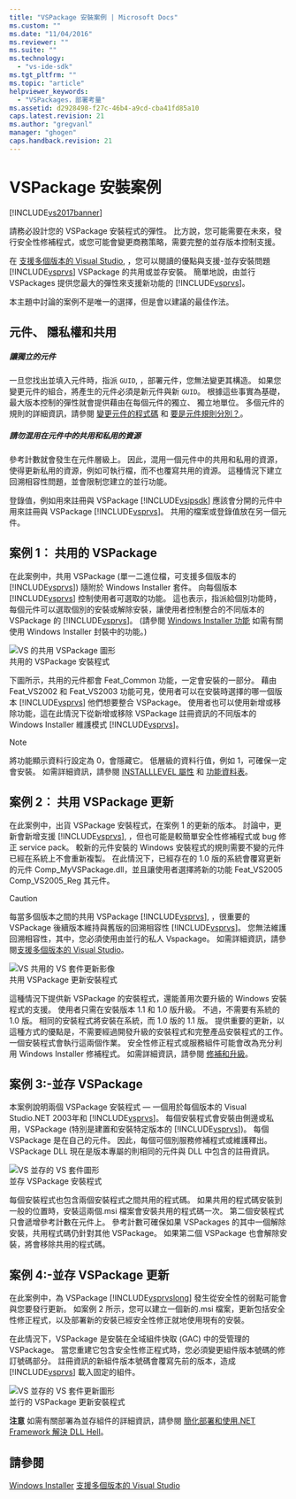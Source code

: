 ```yaml
---
title: "VSPackage 安裝案例 | Microsoft Docs"
ms.custom: ""
ms.date: "11/04/2016"
ms.reviewer: ""
ms.suite: ""
ms.technology: 
  - "vs-ide-sdk"
ms.tgt_pltfrm: ""
ms.topic: "article"
helpviewer_keywords: 
  - "VSPackages，部署考量"
ms.assetid: d2928498-f27c-46b4-a9cd-cba41fd85a10
caps.latest.revision: 21
ms.author: "gregvanl"
manager: "ghogen"
caps.handback.revision: 21
---
```

# VSPackage 安裝案例
[!INCLUDE[vs2017banner](../../code-quality/includes/vs2017banner.md)]

請務必設計您的 VSPackage 安裝程式的彈性。 比方說，您可能需要在未來，發行安全性修補程式，或您可能會變更商務策略，需要完整的並存版本控制支援。  
  
 在 [支援多個版本的 Visual Studio](../../extensibility/supporting-multiple-versions-of-visual-studio.md), ，您可以閱讀的優點與支援\-並存安裝問題 [!INCLUDE[vsprvs](../../code-quality/includes/vsprvs_md.md)] VSPackage 的共用或並存安裝。 簡單地說，由並行 VSPackages 提供您最大的彈性來支援新功能的 [!INCLUDE[vsprvs](../../code-quality/includes/vsprvs_md.md)]。  
  
 本主題中討論的案例不是唯一的選擇，但是會以建議的最佳作法。  
  
## 元件、 隱私權和共用  
  
##### 讓獨立的元件  
 一旦您找出並填入元件時，指派 `GUID`, ，部署元件，您無法變更其構造。 如果您變更元件的組合，將產生的元件必須是新元件與新 `GUID`。 根據這些事實為基礎，最大版本控制的彈性就會提供藉由在每個元件的獨立、 獨立地單位。 多個元件的規則的詳細資訊，請參閱 [變更元件的程式碼](http://msdn.microsoft.com/library/aa367849\(VS.85\).aspx) 和 [要是元件規則分別？](http://msdn.microsoft.com/library/aa372795\(VS.85\).aspx)。  
  
##### 請勿混用在元件中的共用和私用的資源  
 參考計數就會發生在元件層級上。 因此，混用一個元件中的共用和私用的資源，使得更新私用的資源，例如可執行檔，而不也覆寫共用的資源。 這種情況下建立回溯相容性問題，並會限制您建立的並行功能。  
  
 登錄值，例如用來註冊與 VSPackage [!INCLUDE[vsipsdk](../../extensibility/includes/vsipsdk_md.md)] 應該會分開的元件中用來註冊與 VSPackage [!INCLUDE[vsprvs](../../code-quality/includes/vsprvs_md.md)]。 共用的檔案或登錄值放在另一個元件。  
  
## 案例 1︰ 共用的 VSPackage  
 在此案例中，共用 VSPackage \(單一二進位檔，可支援多個版本的 [!INCLUDE[vsprvs](../../code-quality/includes/vsprvs_md.md)]\) 隨附於 Windows Installer 套件。 向每個版本 [!INCLUDE[vsprvs](../../code-quality/includes/vsprvs_md.md)] 控制使用者可選取的功能。 這也表示，指派給個別功能時，每個元件可以選取個別的安裝或解除安裝，讓使用者控制整合的不同版本的 VSPackage 的 [!INCLUDE[vsprvs](../../code-quality/includes/vsprvs_md.md)]。 \(請參閱 [Windows Installer 功能](http://msdn.microsoft.com/library/aa372840\(VS.85\).aspx) 如需有關使用 Windows Installer 封裝中的功能。\)  
  
 ![VS 的共用 VSPackage 圖形](~/extensibility/internals/media/vs_sharedpackage.gif "VS\_SharedPackage")  
共用的 VSPackage 安裝程式  
  
 下圖所示，共用的元件都會 Feat\_Common 功能，一定會安裝的一部分。 藉由 Feat\_VS2002 和 Feat\_VS2003 功能可見，使用者可以在安裝時選擇的哪一個版本 [!INCLUDE[vsprvs](../../code-quality/includes/vsprvs_md.md)] 他們想要整合 VSPackage。 使用者也可以使用新增或移除功能，這在此情況下從新增或移除 VSPackage 註冊資訊的不同版本的 Windows Installer 維護模式 [!INCLUDE[vsprvs](../../code-quality/includes/vsprvs_md.md)]。  
  
> [!NOTE]
>  將功能顯示資料行設定為 0，會隱藏它。 低層級的資料行值，例如 1，可確保一定會安裝。 如需詳細資訊，請參閱 [INSTALLLEVEL 屬性](http://msdn.microsoft.com/library/aa369536\(VS.85\).aspx) 和 [功能資料表](http://msdn.microsoft.com/library/aa368585.aspx)。  
  
## 案例 2︰ 共用 VSPackage 更新  
 在此案例中，出貨 VSPackage 安裝程式，在案例 1 的更新的版本。 討論中，更新會新增支援 [!INCLUDE[vsprvs](../../code-quality/includes/vsprvs_md.md)], ，但也可能是較簡單安全性修補程式或 bug 修正 service pack。 較新的元件安裝的 Windows 安裝程式的規則需要不變的元件已經在系統上不會重新複製。 在此情況下，已經存在的 1.0 版的系統會覆寫更新的元件 Comp\_MyVSPackage.dll，並且讓使用者選擇將新的功能 Feat\_VS2005 Comp\_VS2005\_Reg 其元件。  
  
> [!CAUTION]
>  每當多個版本之間的共用 VSPackage [!INCLUDE[vsprvs](../../code-quality/includes/vsprvs_md.md)], ，很重要的 VSPackage 後續版本維持與舊版的回溯相容性 [!INCLUDE[vsprvs](../../code-quality/includes/vsprvs_md.md)]。 您無法維護回溯相容性，其中，您必須使用由並行的私人 Vspackage。 如需詳細資訊，請參閱[支援多個版本的 Visual Studio](../../extensibility/supporting-multiple-versions-of-visual-studio.md)。  
  
 ![VS 共用的 VS 套件更新影像](~/extensibility/internals/media/vs_sharedpackageupdate.gif "VS\_SharedPackageUpdate")  
共用 VSPackage 更新安裝程式  
  
 這種情況下提供新 VSPackage 的安裝程式，還能善用次要升級的 Windows 安裝程式的支援。 使用者只需在安裝版本 1.1 和 1.0 版升級。 不過，不需要有系統的 1.0 版。 相同的安裝程式將安裝在系統，而 1.0 版的 1.1 版。 提供重要的更新，以這種方式的優點是，不需要經過開發升級的安裝程式和完整產品安裝程式的工作。 一個安裝程式會執行這兩個作業。 安全性修正程式或服務組件可能會改為充分利用 Windows Installer 修補程式。 如需詳細資訊，請參閱 [修補和升級](http://msdn.microsoft.com/library/aa370579\(VS.85\).aspx)。  
  
## 案例 3:\-並存 VSPackage  
 本案例說明兩個 VSPackage 安裝程式 — 一個用於每個版本的 Visual Studio.NET 2003年和 [!INCLUDE[vsprvs](../../code-quality/includes/vsprvs_md.md)]。 每個安裝程式會安裝由側邊或私用，VSPackage \(特別是建置和安裝特定版本的 [!INCLUDE[vsprvs](../../code-quality/includes/vsprvs_md.md)]\)。 每個 VSPackage 是在自己的元件。 因此，每個可個別服務修補程式或維護釋出。 VSPackage DLL 現在是版本專屬的則相同的元件與 DLL 中包含的註冊資訊。  
  
 ![VS 並存的 VS 套件圖形](~/extensibility/internals/media/vs_sbys_package.gif "VS\_SbyS\_Package")  
並存 VSPackage 安裝程式  
  
 每個安裝程式也包含兩個安裝程式之間共用的程式碼。 如果共用的程式碼安裝到一般的位置時，安裝這兩個.msi 檔案會安裝共用的程式碼一次。 第二個安裝程式只會遞增參考計數在元件上。 參考計數可確保如果 VSPackages 的其中一個解除安裝，共用程式碼仍針對其他 VSPackage。 如果第二個 VSPackage 也會解除安裝，將會移除共用的程式碼。  
  
## 案例 4:\-並存 VSPackage 更新  
 在此案例中，為 VSPackage [!INCLUDE[vsprvslong](../../code-quality/includes/vsprvslong_md.md)] 發生從安全性的弱點可能會與您要發行更新。 如案例 2 所示，您可以建立一個新的.msi 檔案，更新包括安全性修正程式，以及部署新的安裝已經安全性修正就地使用現有的安裝。  
  
 在此情況下，VSPackage 是安裝在全域組件快取 \(GAC\) 中的受管理的 VSPackage。 當您重建它包含安全性修正程式時，您必須變更組件版本號碼的修訂號碼部分。 註冊資訊的新組件版本號碼會覆寫先前的版本，造成 [!INCLUDE[vsprvs](../../code-quality/includes/vsprvs_md.md)] 載入固定的組件。  
  
 ![VS 並存的 VS 套件更新圖形](~/extensibility/internals/media/vs_sbys_packageupdate.gif "VS\_SbyS\_PackageUpdate")  
並行的 VSPackage 更新安裝程式  
  
 **注意** 如需有關部署為並存組件的詳細資訊，請參閱 [簡化部署和使用.NET Framework 解決 DLL Hell](http://msdn.microsoft.com/library/ms973843.aspx)。  
  
## 請參閱  
 [Windows Installer](http://msdn.microsoft.com/library/cc185688\(VS.85\).aspx)   
 [支援多個版本的 Visual Studio](../../extensibility/supporting-multiple-versions-of-visual-studio.md)
